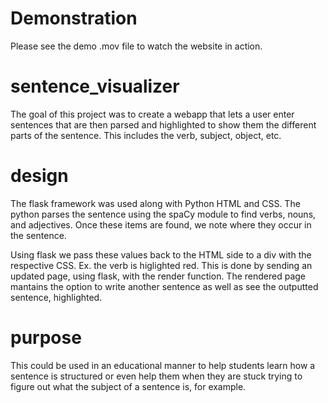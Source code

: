 # Demonstration
Please see the demo .mov file to watch the website in action.

# sentence_visualizer

The goal of this project was to create a webapp that lets a user enter sentences that are then parsed and highlighted to show them the different parts of the sentence. This includes the verb, subject, object, etc. 

# design

The flask framework was used along with Python HTML and CSS. The python parses the sentence using the spaCy module to find verbs, nouns, and adjectives. Once these items are found, we note where they occur in the sentence.

Using flask we pass these values back to the HTML side to a div with the respective CSS. Ex. the verb is higlighted red. This is done by sending an updated page, using flask, with the render function. The rendered page mantains the option to write another sentence as well as see the outputted sentence, highlighted.

# purpose

This could be used in an educational manner to help students learn how a sentence is structured or even help them when they are stuck trying to figure out what the subject of a sentence is, for example.
